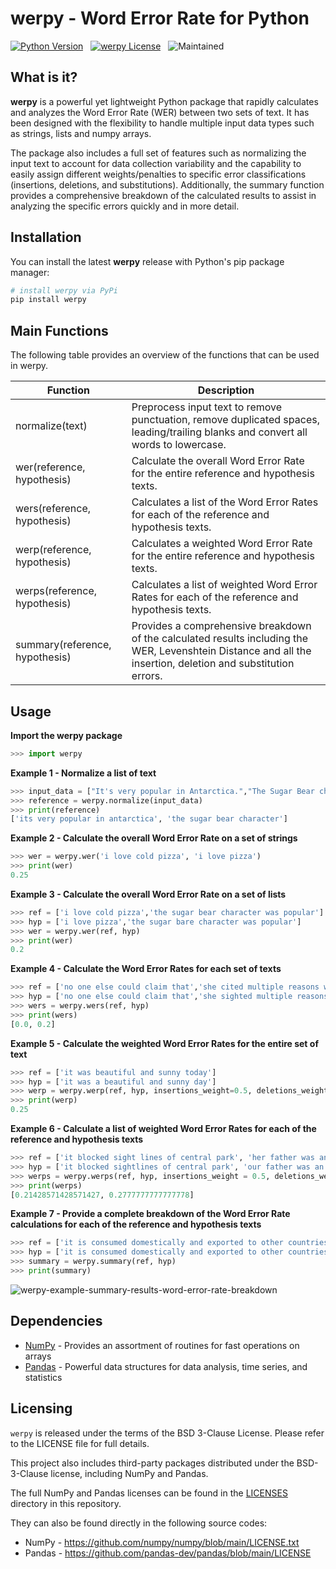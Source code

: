 # werpy - Word Error Rate for Python

<!-- badges: start -->
[![Python Version](https://img.shields.io/badge/python-3.8%7C3.9%7C3.10%7C3.11-blue?logo=python&logoColor=ffdd54)](https://www.python.org/downloads/)&nbsp;&nbsp;
[![werpy License](https://img.shields.io/badge/License-BSD_3--Clause-blue.svg)](https://github.com/analyticsinmotion/werpy/blob/main/LICENSE)&nbsp;&nbsp;
![Maintained](https://img.shields.io/badge/Maintained%3F-yes-green.svg)&nbsp;&nbsp;
<!-- badges: end -->

## What is it?
**werpy** is a powerful yet lightweight Python package that rapidly calculates and analyzes the Word Error Rate (WER) between two sets of text. 
It has been designed with the flexibility to handle multiple input data types such as strings, lists and numpy arrays.<br />

The package also includes a full set of features such as normalizing the input text to account for data collection variability and the capability to easily assign different weights/penalties to specific error classifications (insertions, deletions, and substitutions).
Additionally, the summary function provides a comprehensive breakdown of the calculated results to assist in analyzing the specific errors quickly and in more detail.
<br />

## Installation
You can install the latest **werpy** release with Python's pip package manager:

```python
# install werpy via PyPi
pip install werpy
```

## Main Functions
The following table provides an overview of the functions that can be used in werpy.

| Function  | Description | 
| ------------- | ------------- |
| normalize(text)  | Preprocess input text to remove punctuation, remove duplicated spaces, leading/trailing blanks and convert all words to lowercase. |
| wer(reference, hypothesis)  | Calculate the overall Word Error Rate for the entire reference and hypothesis texts. |
| wers(reference, hypothesis)  | Calculates a list of the Word Error Rates for each of the reference and hypothesis texts. |
| werp(reference, hypothesis)  | Calculates a weighted Word Error Rate for the entire reference and hypothesis texts. |
| werps(reference, hypothesis)  | Calculates a list of weighted Word Error Rates for each of the reference and hypothesis texts. |
| summary(reference, hypothesis)  | Provides a comprehensive breakdown of the calculated results including the WER, Levenshtein Distance and all the insertion, deletion and substitution errors. |


## Usage
**Import the werpy package**
```python
>>> import werpy
```

**Example 1 - Normalize a list of text**
```python
>>> input_data = ["It's very popular in Antarctica.","The Sugar Bear character"]
>>> reference = werpy.normalize(input_data)
>>> print(reference)
['its very popular in antarctica', 'the sugar bear character']
```

**Example 2 - Calculate the overall Word Error Rate on a set of strings**
```python
>>> wer = werpy.wer('i love cold pizza', 'i love pizza')
>>> print(wer)
0.25
```

**Example 3 - Calculate the overall Word Error Rate on a set of lists**
```python
>>> ref = ['i love cold pizza','the sugar bear character was popular']
>>> hyp = ['i love pizza','the sugar bare character was popular']
>>> wer = werpy.wer(ref, hyp)
>>> print(wer)
0.2
```

**Example 4 - Calculate the Word Error Rates for each set of texts**
```python
>>> ref = ['no one else could claim that','she cited multiple reasons why']
>>> hyp = ['no one else could claim that','she sighted multiple reasons why']
>>> wers = werpy.wers(ref, hyp)
>>> print(wers)
[0.0, 0.2]
```

**Example 5 - Calculate the weighted Word Error Rates for the entire set of text**
```python
>>> ref = ['it was beautiful and sunny today']
>>> hyp = ['it was a beautiful and sunny day']
>>> werp = werpy.werp(ref, hyp, insertions_weight=0.5, deletions_weight=0.5, substitutions_weight=1)
>>> print(werp)
0.25
```

**Example 6 - Calculate a list of weighted Word Error Rates for each of the reference and hypothesis texts**
```python
>>> ref = ['it blocked sight lines of central park', 'her father was an alderman in the city government']
>>> hyp = ['it blocked sightlines of central park', 'our father was an elder man in the city government']
>>> werps = werpy.werps(ref, hyp, insertions_weight = 0.5, deletions_weight = 0.5, substitutions_weight = 1)
>>> print(werps)
[0.21428571428571427, 0.2777777777777778]
```

**Example 7 - Provide a complete breakdown of the Word Error Rate calculations for each of the reference and hypothesis texts**
```python
>>> ref = ['it is consumed domestically and exported to other countries', 'rufino street in makati right inside the makati central business district', 'its estuary is considered to have abnormally low rates of dissolved oxygen', 'he later cited his first wife anita as the inspiration for the song', 'no one else could claim that']
>>> hyp = ['it is consumed domestically and exported to other countries', 'rofino street in mccauti right inside the macasi central business district', 'its estiary is considered to have a normally low rates of dissolved oxygen', 'he later sighted his first wife anita as the inspiration for the song', 'no one else could claim that']
>>> summary = werpy.summary(ref, hyp)
>>> print(summary)
```
<!-- <img src=".github/assets/images/werpy-example-summary-results-word-error-rate-breakdown.png" width=100% height=100%> -->
<!-- <img src="https://github.com/analyticsinmotion/werpy/blob/main/.github/assets/images/werpy-example-summary-results-word-error-rate-breakdown.png" width=100% height=100%> -->
<!-- ![werpy summary DataFrame](.github/assets/images/werpy-example-summary-results-word-error-rate-breakdown.png)-->

![werpy-example-summary-results-word-error-rate-breakdown](https://user-images.githubusercontent.com/52817125/234950114-7efcce9b-7a76-4413-830f-7deda20cad75.png)



## Dependencies
 - <a href="https://www.numpy.org">NumPy</a> - Provides an assortment of routines for fast operations on arrays
 - <a href="https://pandas.pydata.org/">Pandas</a> - Powerful data structures for data analysis, time series, and statistics

## Licensing

``werpy`` is released under the terms of the BSD 3-Clause License. Please refer to the LICENSE file for full details.

This project also includes third-party packages distributed under the BSD-3-Clause license, including NumPy and Pandas.

The full NumPy and Pandas licenses can be found in the <a href="https://github.com/analyticsinmotion/werpy/tree/main/LICENSES">LICENSES</a> directory in this repository. 

They can also be found directly in the following source codes:

 - NumPy - <a href="https://github.com/numpy/numpy/blob/main/LICENSE.txt">https://github.com/numpy/numpy/blob/main/LICENSE.txt</a>
 - Pandas - <a href="https://github.com/pandas-dev/pandas/blob/main/LICENSE">https://github.com/pandas-dev/pandas/blob/main/LICENSE</a>


